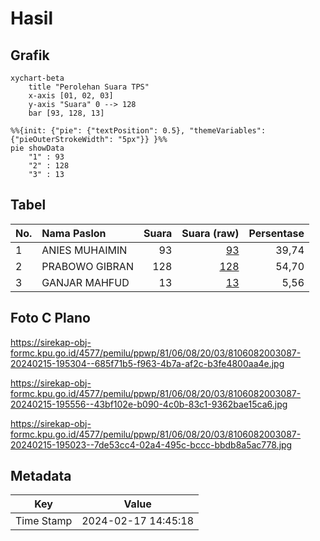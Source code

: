 # Hasil

## Grafik

```mermaid
xychart-beta
    title "Perolehan Suara TPS"
    x-axis [01, 02, 03]
    y-axis "Suara" 0 --> 128
    bar [93, 128, 13]
```

```mermaid
%%{init: {"pie": {"textPosition": 0.5}, "themeVariables": {"pieOuterStrokeWidth": "5px"}} }%%
pie showData
    "1" : 93
    "2" : 128
    "3" : 13
```

## Tabel

| No. | Nama Paslon    | Suara | Suara (raw) | Persentase |
|:--- |:-------------- | -----:| -----------:| ----------:|
| 1   | ANIES MUHAIMIN | 93    | [93][p-1]   | 39,74      |
| 2   | PRABOWO GIBRAN | 128   | [128][p-2]  | 54,70      |
| 3   | GANJAR MAHFUD  | 13    | [13][p-3]   | 5,56       |


[p-1]: https://github.com/gigit-pemilu/pemilu-2024-81-maluku/blob/main/pilpres/hitung-suara/sub/81-maluku/sub/06-seram-bagian-barat/sub/08-huamual/sub/2003-luhu/sub/087-tps/sub/paslon-1.txt
[p-2]: https://github.com/gigit-pemilu/pemilu-2024-81-maluku/blob/main/pilpres/hitung-suara/sub/81-maluku/sub/06-seram-bagian-barat/sub/08-huamual/sub/2003-luhu/sub/087-tps/sub/paslon-2.txt
[p-3]: https://github.com/gigit-pemilu/pemilu-2024-81-maluku/blob/main/pilpres/hitung-suara/sub/81-maluku/sub/06-seram-bagian-barat/sub/08-huamual/sub/2003-luhu/sub/087-tps/sub/paslon-3.txt

## Foto C Plano

https://sirekap-obj-formc.kpu.go.id/4577/pemilu/ppwp/81/06/08/20/03/8106082003087-20240215-195304--685f71b5-f963-4b7a-af2c-b3fe4800aa4e.jpg

https://sirekap-obj-formc.kpu.go.id/4577/pemilu/ppwp/81/06/08/20/03/8106082003087-20240215-195556--43bf102e-b090-4c0b-83c1-9362bae15ca6.jpg

https://sirekap-obj-formc.kpu.go.id/4577/pemilu/ppwp/81/06/08/20/03/8106082003087-20240215-195023--7de53cc4-02a4-495c-bccc-bbdb8a5ac778.jpg


## Metadata

| Key        | Value               |
| ---------- | ------------------- |
| Time Stamp | 2024-02-17 14:45:18 |



